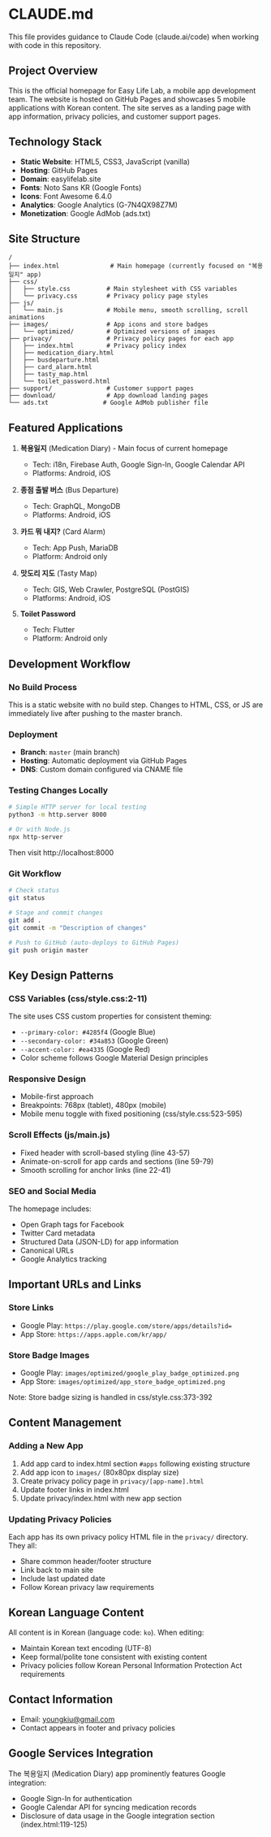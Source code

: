 # CLAUDE.md

This file provides guidance to Claude Code (claude.ai/code) when working with code in this repository.

## Project Overview

This is the official homepage for Easy Life Lab, a mobile app development team. The website is hosted on GitHub Pages and showcases 5 mobile applications with Korean content. The site serves as a landing page with app information, privacy policies, and customer support pages.

## Technology Stack

- **Static Website**: HTML5, CSS3, JavaScript (vanilla)
- **Hosting**: GitHub Pages
- **Domain**: easylifelab.site
- **Fonts**: Noto Sans KR (Google Fonts)
- **Icons**: Font Awesome 6.4.0
- **Analytics**: Google Analytics (G-7N4QX98Z7M)
- **Monetization**: Google AdMob (ads.txt)

## Site Structure

```
/
├── index.html              # Main homepage (currently focused on "복용일지" app)
├── css/
│   ├── style.css          # Main stylesheet with CSS variables
│   └── privacy.css        # Privacy policy page styles
├── js/
│   └── main.js            # Mobile menu, smooth scrolling, scroll animations
├── images/                # App icons and store badges
│   └── optimized/         # Optimized versions of images
├── privacy/               # Privacy policy pages for each app
│   ├── index.html         # Privacy policy index
│   ├── medication_diary.html
│   ├── busdeparture.html
│   ├── card_alarm.html
│   ├── tasty_map.html
│   └── toilet_password.html
├── support/               # Customer support pages
├── download/              # App download landing pages
└── ads.txt               # Google AdMob publisher file
```

## Featured Applications

1. **복용일지** (Medication Diary) - Main focus of current homepage
   - Tech: i18n, Firebase Auth, Google Sign-In, Google Calendar API
   - Platforms: Android, iOS

2. **종점 출발 버스** (Bus Departure)
   - Tech: GraphQL, MongoDB
   - Platforms: Android, iOS

3. **카드 뭐 내지?** (Card Alarm)
   - Tech: App Push, MariaDB
   - Platform: Android only

4. **맛도리 지도** (Tasty Map)
   - Tech: GIS, Web Crawler, PostgreSQL (PostGIS)
   - Platforms: Android, iOS

5. **Toilet Password**
   - Tech: Flutter
   - Platform: Android only

## Development Workflow

### No Build Process
This is a static website with no build step. Changes to HTML, CSS, or JS are immediately live after pushing to the master branch.

### Deployment
- **Branch**: `master` (main branch)
- **Hosting**: Automatic deployment via GitHub Pages
- **DNS**: Custom domain configured via CNAME file

### Testing Changes Locally
```bash
# Simple HTTP server for local testing
python3 -m http.server 8000

# Or with Node.js
npx http-server
```

Then visit http://localhost:8000

### Git Workflow
```bash
# Check status
git status

# Stage and commit changes
git add .
git commit -m "Description of changes"

# Push to GitHub (auto-deploys to GitHub Pages)
git push origin master
```

## Key Design Patterns

### CSS Variables (css/style.css:2-11)
The site uses CSS custom properties for consistent theming:
- `--primary-color: #4285f4` (Google Blue)
- `--secondary-color: #34a853` (Google Green)
- `--accent-color: #ea4335` (Google Red)
- Color scheme follows Google Material Design principles

### Responsive Design
- Mobile-first approach
- Breakpoints: 768px (tablet), 480px (mobile)
- Mobile menu toggle with fixed positioning (css/style.css:523-595)

### Scroll Effects (js/main.js)
- Fixed header with scroll-based styling (line 43-57)
- Animate-on-scroll for app cards and sections (line 59-79)
- Smooth scrolling for anchor links (line 22-41)

### SEO and Social Media
The homepage includes:
- Open Graph tags for Facebook
- Twitter Card metadata
- Structured Data (JSON-LD) for app information
- Canonical URLs
- Google Analytics tracking

## Important URLs and Links

### Store Links
- Google Play: `https://play.google.com/store/apps/details?id=`
- App Store: `https://apps.apple.com/kr/app/`

### Store Badge Images
- Google Play: `images/optimized/google_play_badge_optimized.png`
- App Store: `images/optimized/app_store_badge_optimized.png`

Note: Store badge sizing is handled in css/style.css:373-392

## Content Management

### Adding a New App
1. Add app card to index.html section `#apps` following existing structure
2. Add app icon to `images/` (80x80px display size)
3. Create privacy policy page in `privacy/[app-name].html`
4. Update footer links in index.html
5. Update privacy/index.html with new app section

### Updating Privacy Policies
Each app has its own privacy policy HTML file in the `privacy/` directory. They all:
- Share common header/footer structure
- Link back to main site
- Include last updated date
- Follow Korean privacy law requirements

## Korean Language Content
All content is in Korean (language code: `ko`). When editing:
- Maintain Korean text encoding (UTF-8)
- Keep formal/polite tone consistent with existing content
- Privacy policies follow Korean Personal Information Protection Act requirements

## Contact Information
- Email: youngkiu@gmail.com
- Contact appears in footer and privacy policies

## Google Services Integration
The 복용일지 (Medication Diary) app prominently features Google integration:
- Google Sign-In for authentication
- Google Calendar API for syncing medication records
- Disclosure of data usage in the Google integration section (index.html:119-125)